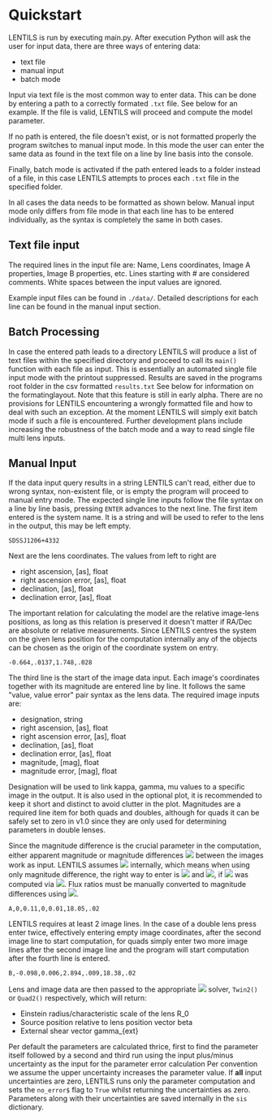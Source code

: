 # Quickstart

LENTILS is run by executing main.py. After execution Python will ask the user for input data, there are three ways
of entering data:

-   text file
-   manual input
-   batch mode

Input via text file is the most common way to enter data. This can be
done by entering a path to a correctly formated ```.txt``` file. See below for an example. If the file is 
valid, LENTILS will proceed and compute the model parameter.

If no path is entered, the file doesn't exist, or is not
formatted properly the program switches to manual input mode. In this
mode the user can enter the same data as found in the text file on a line by
line basis into the console.

Finally, batch mode is activated if the path
entered leads to a folder instead of a file, in this case LENTILS attempts to proces each ```.txt``` file in the specified folder.

In all cases the data needs to be formatted as shown below. Manual input
mode only differs from file mode in that each line has to be entered
individually, as the syntax is completely the same in both cases.

## Text file input

The required lines in the input file are: Name, Lens coordinates, Image
A properties, Image B properties, etc. Lines starting with \# are
considered comments. White spaces between the input
values are ignored.

Example input files can be found in ```./data/```. Detailed descriptions for each line can be found in the manual input
section.

## Batch Processing

In case the entered path leads to a directory LENTILS will produce a
list of text files within the specified directory and proceed to call
its ```main()``` function with each file as input. This is essentially an
automated single file input mode with the printout suppressed. Results
are saved in the programs root folder in the csv formatted ```results.txt```
See below for information on the formatinglayout. Note that this feature is still in early alpha.
There are no provisions for LENTILS encountering a wrongly formatted
file and how to deal with such an exception. At the moment LENTILS will
simply exit batch mode if such a file is encountered. Further
development plans include increasing the robustness of the batch mode
and a way to read single file multi lens inputs.

## Manual Input

If the data input query results in a string LENTILS can't read, either
due to wrong syntax, non-existent file, or is empty the program will
proceed to manual entry mode. The expected single line inputs follow the
file syntax on a line by line basis, pressing ```ENTER``` advances to the
next line.
The first item entered is the system name. It is a string and will be
used to refer to the lens in the output, this may be left empty.

```
SDSSJ1206+4332
```

Next are the lens coordinates. The values from left to right are

-   right ascension, [as],  float
-   right ascension error, [as], float
-   declination, [as], float
-   declination error, [as], float

The important relation for calculating the model are the relative
image-lens positions, as long as this relation is preserved it doesn't
matter if RA/Dec are absolute or relative measurements. Since LENTILS
centres the system on the given lens position for the computation
internally any of the objects can be chosen as the origin of the
coordinate system on entry.

```
-0.664,.0137,1.748,.028
```

The third line is the start of the image data input. Each image's
coordinates together with its magnitude are entered line by line. It
follows the same "value, value error" pair syntax as the lens data. The
required image inputs are:

-   designation, string
-   right ascension, [as], float
-   right ascension error, [as], float
-   declination, [as], float
-   declination error, [as], float
-   magnitude, [mag], float
-   magnitude error, [mag], float

Designation will be used to link kappa, gamma, mu values to a
specific image in the output. It is also used in the optional plot, it is recommended
to keep it short and distinct to avoid clutter in the plot.
Magnitudes are a required line item for both quads and doubles, although
for quads it can be safely set to zero in v1.0 since they are only used
for determining parameters in double lenses.

Since the magnitude difference is the crucial parameter in the computation, either
apparent magnitude or magnitude differences <img src="https://render.githubusercontent.com/render/math?math=$\Delta m$"> between the
images work as input. LENTILS assumes <img src="https://render.githubusercontent.com/render/math?math=$\Delta m=m_B-m_A$"> internally, which means when using only magnitude difference, the right way to enter is <img src="https://render.githubusercontent.com/render/math?math=$m_A=0$">
and <img src="https://render.githubusercontent.com/render/math?math=$m_B=\Delta m$">, if <img src="https://render.githubusercontent.com/render/math?math=$\Delta m$"> was computed via <img src="https://render.githubusercontent.com/render/math?math=$\Delta m=m_B-m_A$">.
Flux ratios must be manually converted to magnitude differences using
<img src="https://render.githubusercontent.com/render/math?math=$\Delta m=-2.5log(f_b/f_a)$">.

```
A,0,0.11,0,0.01,18.05,.02
```

LENTILS requires at least 2 image lines. In the case of a double lens
press enter twice, effectively entering empty image coordinates, after
the second image line to start computation, for quads simply enter two
more image lines after the second image line and the program will start
computation after the fourth line is entered.

```
B,-0.098,0.006,2.894,.009,18.38,.02
```

Lens and image data are then passed to the appropriate <img src="https://render.githubusercontent.com/render/math?math=$SIS+\gamma$">
solver, ```Twin2()``` or ```Quad2()``` respectively, which will return:

-   Einstein radius/characteristic scale of the lens R_0
-   Source position relative to lens position vector beta 
-   External shear vector gamma_{ext}

Per default the parameters are calculated thrice, first to find the
parameter itself followed by a second and third run using the
input plus/minus uncertainty as the input for the parameter error calculation
Per convention we assume the upper uncertainty increases
the parameter value. 
If **all** input uncertainties are zero,
LENTILS runs only the parameter computation and sets the ```no_error$```
flag to ```True``` whilst returning the uncertainties as zero. Parameters
along with their uncertainties are saved internally in the ```sis```
dictionary.
